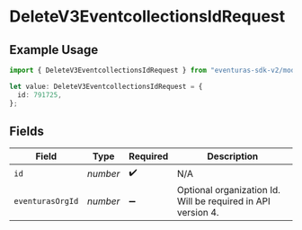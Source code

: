 # DeleteV3EventcollectionsIdRequest

## Example Usage

```typescript
import { DeleteV3EventcollectionsIdRequest } from "eventuras-sdk-v2/models/operations";

let value: DeleteV3EventcollectionsIdRequest = {
  id: 791725,
};
```

## Fields

| Field                                                        | Type                                                         | Required                                                     | Description                                                  |
| ------------------------------------------------------------ | ------------------------------------------------------------ | ------------------------------------------------------------ | ------------------------------------------------------------ |
| `id`                                                         | *number*                                                     | :heavy_check_mark:                                           | N/A                                                          |
| `eventurasOrgId`                                             | *number*                                                     | :heavy_minus_sign:                                           | Optional organization Id. Will be required in API version 4. |